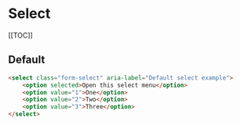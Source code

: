 # Select

[[TOC]]

## Default

```html
<select class="form-select" aria-label="Default select example">
	<option selected>Open this select menu</option>
	<option value="1">One</option>
	<option value="2">Two</option>
	<option value="3">Three</option>
</select>
```
